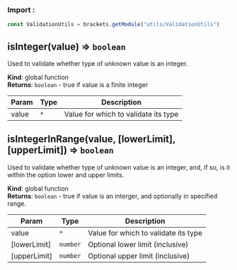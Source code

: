 ### Import :
```js
const ValidationUtils = brackets.getModule("utils/ValidationUtils")
```

<a name="isInteger"></a>

## isInteger(value) ⇒ <code>boolean</code>
Used to validate whether type of unknown value is an integer.

**Kind**: global function  
**Returns**: <code>boolean</code> - true if value is a finite integer  

| Param | Type | Description |
| --- | --- | --- |
| value | <code>\*</code> | Value for which to validate its type |

<a name="isIntegerInRange"></a>

## isIntegerInRange(value, [lowerLimit], [upperLimit]) ⇒ <code>boolean</code>
Used to validate whether type of unknown value is an integer, and, if so,is it within the option lower and upper limits.

**Kind**: global function  
**Returns**: <code>boolean</code> - true if value is an interger, and optionally in specified range.  

| Param | Type | Description |
| --- | --- | --- |
| value | <code>\*</code> | Value for which to validate its type |
| [lowerLimit] | <code>number</code> | Optional lower limit (inclusive) |
| [upperLimit] | <code>number</code> | Optional upper limit (inclusive) |


